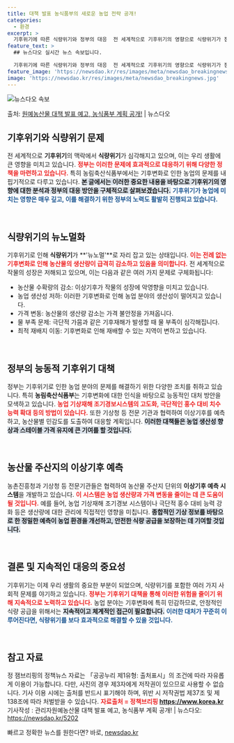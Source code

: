 ```yaml
---
title: 대책 발표 농식품부의 새로운 농업 전략 공개!
categories:
  - 환경
excerpt: >
  기후위기에 따른 식량위기와 정부의 대응  전 세계적으로 기후위기의 영향으로 식량위기가 점점 더 심각해지고 있…
feature_text: >
  ## 뉴스다오 실시간 뉴스 속보입니다.

  기후위기에 따른 식량위기와 정부의 대응  전 세계적으로 기후위기의 영향으로 식량위기가 점점 더 심각해지고 있…
feature_image: 'https://newsdao.kr/res/images/meta/newsdao_breakingnews.jpg'
image: 'https://newsdao.kr/res/images/meta/newsdao_breakingnews.jpg'
---
```


![뉴스다오 속보](https://newsdao.kr/res/images/meta/newsdao_breakingnews.jpg)

<p>출처: <a href="https://newsdao.kr/5202" rel="dofollow">원예농산물 대책 발표 예고, 농식품부 계획 공개!</a> | 뉴스다오</p>

<h2 data-ke-size="size26">기후위기와 식량위기 문제</h2>

전 세계적으로 <b>기후위기</b>의 맥락에서 <b>식량위기</b>가 심각해지고 있으며, 이는 우리 생활에 큰 영향을 미치고 있습니다. <b><span style="color: #ee2323;">정부는 이러한 문제에 효과적으로 대응하기 위해 다양한 정책을 마련하고 있습니다.</span></b> 특히 농림축산식품부에서는 기후변화로 인한 농업의 문제를 내핍기적으로 다루고 있습니다. <b><span style="background-color: #21538527;">본 글에서는 이러한 중요한 내용을 바탕으로 기후위기의 영향에 대한 분석과 정부의 대응 방안을 구체적으로 살펴보겠습니다.</span></b>  <b><span style="color: #1a5490;">기후위기가 농업에 미치는 영향은 매우 깊고, 이를 해결하기 위한 정부의 노력도 활발히 진행되고 있습니다.</span></b>

<p data-ke-size="size16">&nbsp;</p>

<h2 data-ke-size="size26">식량위기의 뉴노멀화</h2>

기후위기로 인해 <b>식량위기</b>가 **'뉴노멀'**로 자리 잡고 있는 상태입니다. <b><span style="color: #ee2323;">이는 전례 없는 기후변화로 인해 농산물의 생산량이 급격히 감소하고 있음을 의미합니다.</span></b> 전 세계적으로 작물의 성장은 저해되고 있으며, 이는 다음과 같은 여러 가지 문제로 구체화됩니다:

- 농산물 수확량의 감소: 이상기후가 작물의 성장에 악영향을 미치고 있습니다.
- 농업 생산성 저하: 이러한 기후변화로 인해 농업 분야의 생산성이 떨어지고 있습니다.
- 가격 변동: 농산물의 생산량 감소는 가격 불안정을 가져옵니다.
- 물 부족 문제: 극단적 가뭄과 같은 기후재해가 발생할 때 물 부족이 심각해집니다.
- 최적 재배지 이동: 기후변화로 인해 재배할 수 있는 지역이 변하고 있습니다.

<p data-ke-size="size16">&nbsp;</p>

<h2 data-ke-size="size26">정부의 능동적 기후위기 대책</h2>

정부는 기후위기로 인한 농업 분야의 문제를 해결하기 위한 다양한 조치를 취하고 있습니다. 특히 <b>농림축산식품부</b>는 기후변화에 대한 인식을 바탕으로 능동적인 대처 방안을 모색하고 있습니다. <b><span style="color: #ee2323;">농업 기상재해 조기경보시스템의 고도화, 극단적인 홍수 대비 치수 능력 확대 등의 방법이 있습니다.</span></b> 또한 기상청 등 전문 기관과 협력하여 이상기후를 예측하고, 농산물별 민감도를 도출하여 대응할 계획입니다. <b><span style="background-color: #21538527;">이러한 대책들은 농업 생산성 향상과 스테이블 가격 유지에 큰 기여를 할 것입니다.</span></b> 

<p data-ke-size="size16">&nbsp;</p>

<h2 data-ke-size="size26">농산물 주산지의 이상기후 예측</h2>

농촌진흥청과 기상청 등 전문기관들은 협력하여 농산물 주산지 단위의 <b>이상기후 예측 시스템</b>을 개발하고 있습니다. <b><span style="color: #ee2323;">이 시스템은 농업 생산량과 가격 변동을 줄이는 데 큰 도움이 될 것입니다.</span></b> 예를 들어, 농업 기상재해 조기경보 시스템이나 극단적 홍수 대비 능력 강화 등은 생산량에 대한 관리에 직접적인 영향을 미칩니다. <b><span style="background-color: #21538527;">종합적인 기상 정보를 바탕으로 한 정밀한 예측이 농업 환경을 개선하고, 안전한 식량 공급을 보장하는 데 기여할 것입니다.</span></b>

<p data-ke-size="size16">&nbsp;</p>

<h2 data-ke-size="size26">결론 및 지속적인 대응의 중요성</h2>

기후위기는 이제 우리 생활의 중요한 부분이 되었으며, 식량위기를 포함한 여러 가지 사회적 문제를 야기하고 있습니다. <b><span style="color: #ee2323;">정부는 기후위기 대책을 통해 이러한 위험을 줄이기 위해 지속적으로 노력하고 있습니다.</span></b> 농업 분야는 기후변화에 특히 민감하므로, 안정적인 식량 공급을 위해서는 <b><span style="background-color: #21538527;">지속적이고 체계적인 접근이 필요합니다.</span></b> <b><span style="color: #1a5490;">이러한 대처가 꾸준히 이루어진다면, 식량위기를 보다 효과적으로 해결할 수 있을 것입니다.</span></b>

<p data-ke-size="size16">&nbsp;</p>

<h2 data-ke-size="size26">참고 자료</h2>

정 잼브리핑의 정책뉴스 자료는 「공공누리 제1유형: 출처표시」의 조건에 따라 자유롭게 이용이 가능합니다. 다만, 사진의 경우 제3자에게 저작권이 있으므로 사용할 수 없습니다. 기사 이용 시에는 출처를 반드시 표기해야 하며, 위반 시 저작권법 제37조 및 제138조에 따라 처벌받을 수 있습니다. <b><span style="color: #ee2323;">자료출처 = 정책브리핑 https://www.korea.kr</span></b> 
기사작성 : 관리자원예농산물 대책 발표 예고, 농식품부 계획 공개! | 뉴스다오: https://newsdao.kr/5202 

빠르고 정확한 뉴스를 원한다면? 바로, <a href="https://newsdao.kr" rel="dofollow">newsdao.kr</a>


